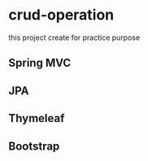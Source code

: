 # crud-operation
this project create for practice purpose

## Spring MVC
## JPA
## Thymeleaf
## Bootstrap

